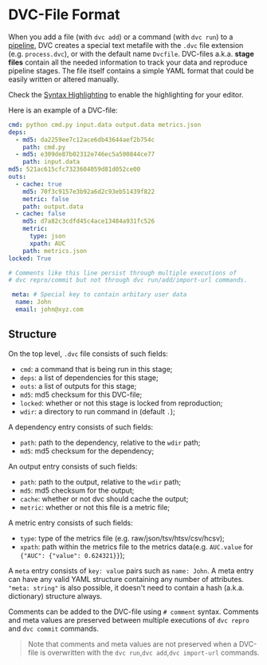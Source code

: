 # DVC-File Format

When you add a file (with `dvc add`) or a command (with `dvc run`) to a
[pipeline](/doc/get-started/pipeline), DVC creates a special text metafile with
the `.dvc` file extension (e.g. `process.dvc`), or with the default name
`Dvcfile`. DVC-files a.k.a. **stage files** contain all the needed information
to track your data and reproduce pipeline stages. The file itself contains a
simple YAML format that could be easily written or altered manually.

Check the [Syntax Highlighting](/doc/user-guide/plugins) to enable the
highlighting for your editor.

Here is an example of a DVC-file:

```yaml
cmd: python cmd.py input.data output.data metrics.json
deps:
  - md5: da2259ee7c12ace6db43644aef2b754c
    path: cmd.py
  - md5: e309de87b02312e746ec5a500844ce77
    path: input.data
md5: 521ac615cfc7323604059d81d052ce00
outs:
  - cache: true
    md5: 70f3c9157e3b92a6d2c93eb51439f822
    metric: false
    path: output.data
  - cache: false
    md5: d7a82c3cdfd45c4ace13484a931fc526
    metric:
      type: json
      xpath: AUC
    path: metrics.json
locked: True

# Comments like this line persist through multiple executions of
# dvc repro/commit but not through dvc run/add/import-url commands.

 meta: # Special key to contain arbitary user data
  name: John
  email: john@xyz.com
```

## Structure

On the top level, `.dvc` file consists of such fields:

- `cmd`: a command that is being run in this stage;
- `deps`: a list of dependencies for this stage;
- `outs`: a list of outputs for this stage;
- `md5`: md5 checksum for this DVC-file;
- `locked`: whether or not this stage is locked from reproduction;
- `wdir`: a directory to run command in (default `.`);

A dependency entry consists of such fields:

- `path`: path to the dependency, relative to the `wdir` path;
- `md5`: md5 checksum for the dependency;

An output entry consists of such fields:

- `path`: path to the output, relative to the `wdir` path;
- `md5`: md5 checksum for the output;
- `cache`: whether or not dvc should cache the output;
- `metric`: whether or not this file is a metric file;

A metric entry consists of such fields:

- `type`: type of the metrics file (e.g. raw/json/tsv/htsv/csv/hcsv);
- `xpath`: path within the metrics file to the metrics data(e.g. `AUC.value` for
  `{"AUC": {"value": 0.624321}}`);

A `meta` entry consists of `key: value` pairs such as `name: John`. A meta entry
can have any valid YAML structure containing any number of attributes.
`"meta: string"` is also possible, it doesn't need to contain a hash (a.k.a.
dictionary) structure always.

Comments can be added to the DVC-file using `# comment` syntax. Comments and
meta values are preserved between multiple executions of `dvc repro` and
`dvc commit` commands.

> Note that comments and meta values are not preserved when a DVC-file is
> overwritten with the `dvc run`,`dvc add`,`dvc import-url` commands.
